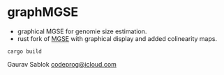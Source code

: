 # graphMGSE

- graphical MGSE for genomie size estimation.
- rust fork of [MGSE](https://github.com/bpucker/MGSE) with graphical display and added colinearity maps.

```
cargo build
```

Gaurav Sablok
codeprog@icloud.com
